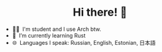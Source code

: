 <h1 align="center">Hi there! 👋</h1>

- 🧑‍🦲 &nbsp;I'm student and I use Arch btw.
- 🌱 &nbsp;I’m currently learning Rust
- 🌐 &nbsp;Languages I speak: Russian, English, Estonian, 日本語
